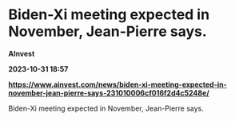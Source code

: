 # Biden-Xi meeting expected in November, Jean-Pierre says.
**AInvest**

**2023-10-31 18:57**

**https://www.ainvest.com/news/biden-xi-meeting-expected-in-november-jean-pierre-says-231010006cf016f2d4c5248e/**

Biden-Xi meeting expected in November, Jean-Pierre says.
